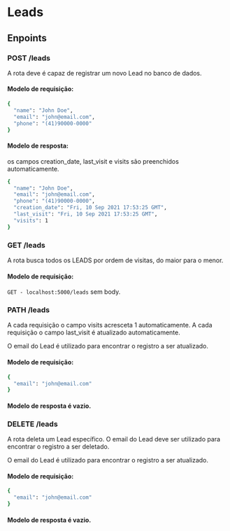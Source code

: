 # Leads



## Enpoints
### POST /leads 
  A rota deve é capaz de registrar um novo Lead no banco de dados.
  #### Modelo de requisição:
  ```bash
  {
    "name": "John Doe",
    "email": "john@email.com",
    "phone": "(41)90000-0000"
}  
  ```
   #### Modelo de resposta:
   os campos creation_date, last_visit e visits são preenchidos automaticamente.
  ```bash
 {
    "name": "John Doe",
    "email": "john@email.com",
    "phone": "(41)90000-0000",
    "creation_date": "Fri, 10 Sep 2021 17:53:25 GMT",
    "last_visit": "Fri, 10 Sep 2021 17:53:25 GMT",
    "visits": 1
}  
  ```
### GET /leads 
  A rota busca todos os LEADS por ordem de visitas, do maior para o menor.
  #### Modelo de requisição:
  ```GET - localhost:5000/leads``` sem body.


### PATH /leads 
  A cada requisição o campo visits acresceta 1 automaticamente.
  A cada requisição o campo last_visit é atualizado automaticamente.
  
  O email do Lead é utilizado para encontrar o registro a ser atualizado.
  #### Modelo de requisição:
  ```bash
 {
    "email": "john@email.com"
}  
  ```
  #### Modelo de resposta é vazio.


### DELETE /leads 
  A rota deleta um Lead específico. O email do Lead deve ser utilizado para encontrar o registro a ser deletado.
  
  O email do Lead é utilizado para encontrar o registro a ser atualizado.
  #### Modelo de requisição:
  ```bash
 {
    "email": "john@email.com"
}  
  ```
   #### Modelo de resposta é vazio.
